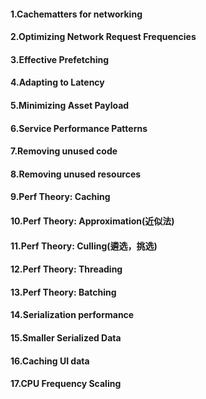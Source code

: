 #### 1.Cachematters for networking



#### 2.Optimizing Network Request Frequencies




#### 3.Effective Prefetching


#### 4.Adapting to Latency



#### 5.Minimizing Asset Payload



#### 6.Service Performance Patterns



#### 7.Removing unused code



#### 8.Removing unused resources


#### 9.Perf Theory: Caching


#### 10.Perf Theory: Approximation(近似法)


#### 11.Perf Theory: Culling(遴选，挑选)


#### 12.Perf Theory: Threading


#### 13.Perf Theory: Batching


#### 14.Serialization performance


#### 15.Smaller Serialized Data


#### 16.Caching UI data



#### 17.CPU Frequency Scaling
